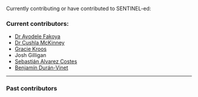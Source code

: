 
Currently contributing or have contributed to SENTINEL-ed:

### Current contributors:

*  [Dr Ayodele Fakoya](https://www.linkedin.com/in/ayodele-fakoya/)
*  [Dr Cushla McKinney](https://www.linkedin.com/in/cushla-mckinney/)
*  [Gracie Kroos](https://www.linkedin.com/in/gracie-kroos-a03b7a225/)
*  Josh Gilligan
*  [Sebastián Alvarez Costes](https://www.linkedin.com/in/sebasti%C3%A1n-%C3%A1lvarez-costes-190495229/)
*  [Benjamín Durán-Vinet](https://nz.linkedin.com/in/benjaminduranv)

---

### Past contributors




